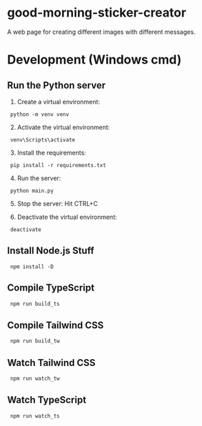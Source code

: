 # good-morning-sticker-creator
 A web page for creating different images with different messages.

# Development (Windows cmd)

 ## Run the Python server

  1. Create a virtual environment:
   ```shell
    python -m venv venv
   ```

  2. Activate the virtual environment:
   ```shell
    venv\Scripts\activate
   ```

  3. Install the requirements:
   ```shell
    pip install -r requirements.txt
   ```

  4. Run the server:
   ```shell
    python main.py
   ```

  5. Stop the server:
   Hit CTRL+C

  6. Deactivate the virtual environment:
   ```shell
    deactivate
   ```

 ## Install Node.js Stuff
  ```shell
   npm install -D
  ```

 ## Compile TypeScript 
  ```sh
   npm run build_ts
  ``` 

 ## Compile Tailwind CSS
  ```sh
   npm run build_tw
  ```

 ## Watch Tailwind CSS
 ```sh
  npm run watch_tw
 ```

 ## Watch TypeScript
 ```sh
  npm run watch_ts
 ```
